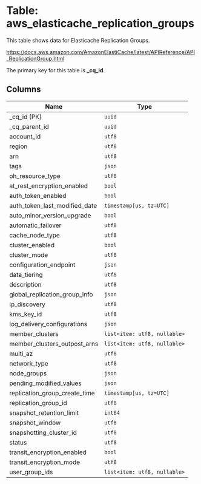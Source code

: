 # Table: aws_elasticache_replication_groups

This table shows data for Elasticache Replication Groups.

https://docs.aws.amazon.com/AmazonElastiCache/latest/APIReference/API_ReplicationGroup.html

The primary key for this table is **_cq_id**.

## Columns

| Name          | Type          |
| ------------- | ------------- |
|_cq_id (PK)|`uuid`|
|_cq_parent_id|`uuid`|
|account_id|`utf8`|
|region|`utf8`|
|arn|`utf8`|
|tags|`json`|
|oh_resource_type|`utf8`|
|at_rest_encryption_enabled|`bool`|
|auth_token_enabled|`bool`|
|auth_token_last_modified_date|`timestamp[us, tz=UTC]`|
|auto_minor_version_upgrade|`bool`|
|automatic_failover|`utf8`|
|cache_node_type|`utf8`|
|cluster_enabled|`bool`|
|cluster_mode|`utf8`|
|configuration_endpoint|`json`|
|data_tiering|`utf8`|
|description|`utf8`|
|global_replication_group_info|`json`|
|ip_discovery|`utf8`|
|kms_key_id|`utf8`|
|log_delivery_configurations|`json`|
|member_clusters|`list<item: utf8, nullable>`|
|member_clusters_outpost_arns|`list<item: utf8, nullable>`|
|multi_az|`utf8`|
|network_type|`utf8`|
|node_groups|`json`|
|pending_modified_values|`json`|
|replication_group_create_time|`timestamp[us, tz=UTC]`|
|replication_group_id|`utf8`|
|snapshot_retention_limit|`int64`|
|snapshot_window|`utf8`|
|snapshotting_cluster_id|`utf8`|
|status|`utf8`|
|transit_encryption_enabled|`bool`|
|transit_encryption_mode|`utf8`|
|user_group_ids|`list<item: utf8, nullable>`|
